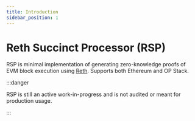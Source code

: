 ```yaml
---
title: Introduction
sidebar_position: 1
---
```


# Reth Succinct Processor (RSP)

RSP is minimal implementation of generating zero-knowledge proofs of EVM block execution using [Reth](https://github.com/paradigmxyz/reth). Supports both Ethereum and OP Stack.

:::danger

RSP is still an active work-in-progress and is not audited or meant for production usage.

:::